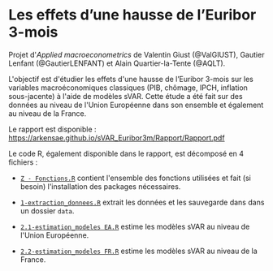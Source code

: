 # Les effets d’une hausse de l’Euribor 3-mois

Projet d'*Applied macroeconometrics* de Valentin Giust (@ValGIUST), Gautier Lenfant (@GautierLENFANT) et Alain Quartier-la-Tente (@AQLT).

L'objectif est d'étudier les effets d'une hausse de l’Euribor 3-mois sur les variables macroéconomiques classiques (PIB, chômage, IPCH, inflation sous-jacente) à l'aide de modèles sVAR. 
Cette étude a été fait sur des données au niveau de l'Union Européenne dans son ensemble et également au niveau de la France.

Le rapport est disponible : https://arkensae.github.io/sVAR_Euribor3m/Rapport/Rapport.pdf

Le code R, également disponible dans le rapport, est décomposé en 4 fichiers :

- [`Z - Fonctions.R`](https://github.com/AQLT/sVAR_Euribor3m/blob/main/R/Z%20-%20Fonctions.R) contient l'ensemble des fonctions utilisées et fait (si besoin) l'installation des packages nécessaires.

- [`1-extraction_donnees.R`](https://github.com/AQLT/sVAR_Euribor3m/blob/main/R/1-extraction_donnees.R) extrait les données et les sauvegarde dans dans un dossier `data`.

- [`2.1-estimation_modeles EA.R`](https://github.com/AQLT/sVAR_Euribor3m/blob/main/R/2.1-estimation_modeles%20EA.R) estime les modèles sVAR au niveau de l'Union Européenne.

- [`2.2-estimation_modeles FR.R`](https://github.com/AQLT/sVAR_Euribor3m/blob/main/R/2.2-estimation_modeles%20FR.R) estime les modèles sVAR au niveau de la France.
